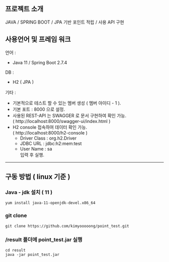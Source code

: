 ## 프로젝트 소개

JAVA / SPRING BOOT / JPA 기반 포인트 적립 / 사용 API 구현

## 사용언어 및 프레임 워크

언어 : 
* Java 11 / Spring Boot 2.7.4

DB : 
* H2 ( JPA )

기타 :
* 기본적으로 테스트 할 수 있는 멤버 생성 ( 멤버 아이디 - 1 ).
* 기본 포트 : 8000 으로 설정.
* 사용된 REST-API 는 SWAGGER 로 문서 구현하여 확인 가능. 
  <br>( http://localhost:8000/swagger-ui/index.html )
* H2 console 접속하여 데이터 확인 가능.
  <br>( http://localhost:8000/h2-console )
  - Driver Class : org.h2.Driver
  - JDBC URL : jdbc:h2:mem:test
  - User Name : sa
  <br> 입력 후 실행.
  
---

## 구동 방법 ( linux 기준 )

### Java - jdk 설치 ( 11 )
```
yum install java-11-openjdk-devel.x86_64
```

### git clone
```
git clone https://github.com/kimyooooong/point_test.git
```

### /result 폴더에 point_test.jar 실행
```
cd result
java -jar point_test.jar
```
